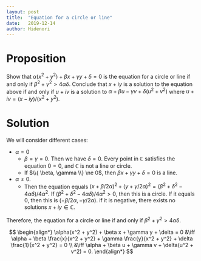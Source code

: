 ```yaml
---
layout: post
title:  "Equation for a circle or line"
date:   2019-12-14
author: Hidenori
---
```


# Proposition
Show that $\alpha(x^2 + y^2) + \beta x + \gamma y + \delta = 0$ is the equation for a circle or line if and only if $\beta^2 + \gamma^2 > 4\alpha\delta$.
Conclude that $x + iy$ is a solution to the equation above if and only if $u + iv$ is a solution to $\alpha + \beta u - \gamma v + \delta(u^2 + v^2)$ where $u + iv = (x - iy) / (x^2 + y^2)$.

# Solution
We will consider different cases:

* $\alpha = 0$
    * $\beta = \gamma = 0$.
      Then we have $\delta = 0$.
      Every point in $\mathbb{C}$ satisfies the equation $0 = 0$, and $\mathbb{C}$ is not a line or circle.
    * If $\\{ \beta, \gamma \\} \ne 0$, then $\beta x + \gamma y + \delta = 0$ is a line.
* $\alpha \ne 0$.
    * Then the equation equals $(x + \beta/2\alpha)^2 + (y + \gamma/2\alpha)^2 = (\beta^2 + \delta^2 - 4\alpha\delta) / 4\alpha^2$.
      If $(\beta^2 + \delta^2 - 4\alpha\delta) / 4\alpha^2 > 0$, then this is a circle.
      If it equals 0, then this is $(-\beta/2\alpha, -\gamma/2\alpha)$.
      if it is negative, there exists no solutions $x + iy \in \mathbb{C}$.

Therefore, the equation for a circle or line if and only if $\beta^2 + \gamma^2 > 4\alpha\delta$.

$$
\begin{align*}
  \alpha(x^2 + y^2) + \beta x + \gamma y + \delta = 0
    &\iff \alpha + \beta \frac{x}{x^2 + y^2} + \gamma \frac{y}{x^2 + y^2} + \delta \frac{1}{x^2 + y^2} = 0 \\
    &\iff \alpha + \beta u + \gamma v + \delta(u^2 + v^2) = 0.
\end{align*}
$$

